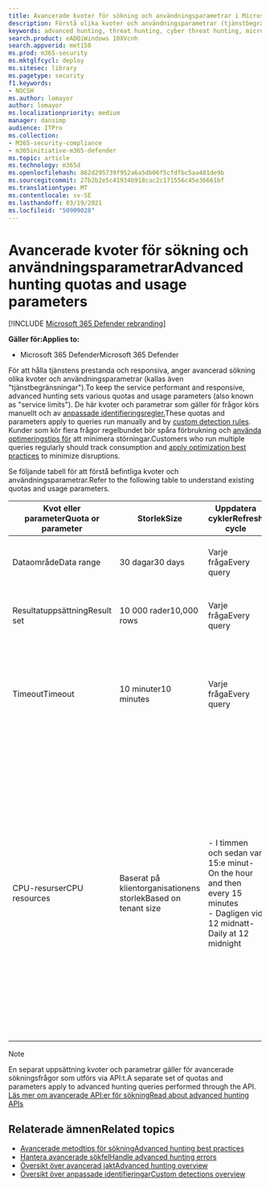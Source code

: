 ```yaml
---
title: Avancerade kvoter för sökning och användningsparametrar i Microsoft 365 Defender
description: Förstå olika kvoter och användningsparametrar (tjänstbegränsningar) som ser till att tjänsten för avancerad sökning är dynamisk
keywords: advanced hunting, threat hunting, cyber threat hunting, microsoft threat protection, microsoft 365, mtp, m365, search, query, telemetry, schema, kusto, CPU limit, query limit, resources, maximum results, quota, parameters, allocation
search.product: eADQiWindows 10XVcnh
search.appverid: met150
ms.prod: m365-security
ms.mktglfcycl: deploy
ms.sitesec: library
ms.pagetype: security
f1.keywords:
- NOCSH
ms.author: lomayor
author: lomayor
ms.localizationpriority: medium
manager: dansimp
audience: ITPro
ms.collection:
- M365-security-compliance
- m365initiative-m365-defender
ms.topic: article
ms.technology: m365d
ms.openlocfilehash: 862d295739f952a6a5db06f5cfdfbc5aa481de9b
ms.sourcegitcommit: 27b2b2e5c41934b918cac2c171556c45e36661bf
ms.translationtype: MT
ms.contentlocale: sv-SE
ms.lasthandoff: 03/19/2021
ms.locfileid: "50909028"
---
```

# <a name="advanced-hunting-quotas-and-usage-parameters"></a><span data-ttu-id="e97cf-104">Avancerade kvoter för sökning och användningsparametrar</span><span class="sxs-lookup"><span data-stu-id="e97cf-104">Advanced hunting quotas and usage parameters</span></span>

[!INCLUDE [Microsoft 365 Defender rebranding](../includes/microsoft-defender.md)]


<span data-ttu-id="e97cf-105">**Gäller för:**</span><span class="sxs-lookup"><span data-stu-id="e97cf-105">**Applies to:**</span></span>
- <span data-ttu-id="e97cf-106">Microsoft 365 Defender</span><span class="sxs-lookup"><span data-stu-id="e97cf-106">Microsoft 365 Defender</span></span>

<span data-ttu-id="e97cf-107">För att hålla tjänstens prestanda och responsiva, anger avancerad sökning olika kvoter och användningsparametrar (kallas även "tjänstbegränsningar").</span><span class="sxs-lookup"><span data-stu-id="e97cf-107">To keep the service performant and responsive, advanced hunting sets various quotas and usage parameters (also known as "service limits").</span></span> <span data-ttu-id="e97cf-108">De här kvoter och parametrar som gäller för frågor körs manuellt och av [anpassade identifieringsregler.](custom-detection-rules.md)</span><span class="sxs-lookup"><span data-stu-id="e97cf-108">These quotas and parameters apply to queries run manually and by [custom detection rules](custom-detection-rules.md).</span></span> <span data-ttu-id="e97cf-109">Kunder som kör flera frågor regelbundet bör spåra förbrukning och [använda optimeringstips för](advanced-hunting-best-practices.md) att minimera störningar.</span><span class="sxs-lookup"><span data-stu-id="e97cf-109">Customers who run multiple queries regularly should track consumption and [apply optimization best practices](advanced-hunting-best-practices.md) to minimize disruptions.</span></span>

<span data-ttu-id="e97cf-110">Se följande tabell för att förstå befintliga kvoter och användningsparametrar.</span><span class="sxs-lookup"><span data-stu-id="e97cf-110">Refer to the following table to understand existing quotas and usage parameters.</span></span>

| <span data-ttu-id="e97cf-111">Kvot eller parameter</span><span class="sxs-lookup"><span data-stu-id="e97cf-111">Quota or parameter</span></span> | <span data-ttu-id="e97cf-112">Storlek</span><span class="sxs-lookup"><span data-stu-id="e97cf-112">Size</span></span> | <span data-ttu-id="e97cf-113">Uppdatera cykler</span><span class="sxs-lookup"><span data-stu-id="e97cf-113">Refresh cycle</span></span> | <span data-ttu-id="e97cf-114">Beskrivning</span><span class="sxs-lookup"><span data-stu-id="e97cf-114">Description</span></span> |
|--|--|--|--|
| <span data-ttu-id="e97cf-115">Dataområde</span><span class="sxs-lookup"><span data-stu-id="e97cf-115">Data range</span></span> | <span data-ttu-id="e97cf-116">30 dagar</span><span class="sxs-lookup"><span data-stu-id="e97cf-116">30 days</span></span> | <span data-ttu-id="e97cf-117">Varje fråga</span><span class="sxs-lookup"><span data-stu-id="e97cf-117">Every query</span></span> | <span data-ttu-id="e97cf-118">Varje fråga kan slå upp data från de senaste 30 dagarna.</span><span class="sxs-lookup"><span data-stu-id="e97cf-118">Each query can look up data from up to the past 30 days.</span></span> |
| <span data-ttu-id="e97cf-119">Resultatuppsättning</span><span class="sxs-lookup"><span data-stu-id="e97cf-119">Result set</span></span> | <span data-ttu-id="e97cf-120">10 000 rader</span><span class="sxs-lookup"><span data-stu-id="e97cf-120">10,000 rows</span></span> | <span data-ttu-id="e97cf-121">Varje fråga</span><span class="sxs-lookup"><span data-stu-id="e97cf-121">Every query</span></span> | <span data-ttu-id="e97cf-122">Varje fråga kan returnera upp till 10 000 poster.</span><span class="sxs-lookup"><span data-stu-id="e97cf-122">Each query can return up to 10,000 records.</span></span> |
| <span data-ttu-id="e97cf-123">Timeout</span><span class="sxs-lookup"><span data-stu-id="e97cf-123">Timeout</span></span> | <span data-ttu-id="e97cf-124">10 minuter</span><span class="sxs-lookup"><span data-stu-id="e97cf-124">10 minutes</span></span> | <span data-ttu-id="e97cf-125">Varje fråga</span><span class="sxs-lookup"><span data-stu-id="e97cf-125">Every query</span></span> | <span data-ttu-id="e97cf-126">Varje fråga kan köras i upp till 10 minuter.</span><span class="sxs-lookup"><span data-stu-id="e97cf-126">Each query can run for up to 10 minutes.</span></span> <span data-ttu-id="e97cf-127">Om det inte är klart inom 10 minuter visar tjänsten ett fel.</span><span class="sxs-lookup"><span data-stu-id="e97cf-127">If it does not complete within 10 minutes, the service displays an error.</span></span>
| <span data-ttu-id="e97cf-128">CPU-resurser</span><span class="sxs-lookup"><span data-stu-id="e97cf-128">CPU resources</span></span> | <span data-ttu-id="e97cf-129">Baserat på klientorganisationens storlek</span><span class="sxs-lookup"><span data-stu-id="e97cf-129">Based on tenant size</span></span> | <span data-ttu-id="e97cf-130">- I timmen och sedan var 15:e minut</span><span class="sxs-lookup"><span data-stu-id="e97cf-130">- On the hour and then every 15 minutes</span></span><br><span data-ttu-id="e97cf-131">- Dagligen vid 12 midnatt</span><span class="sxs-lookup"><span data-stu-id="e97cf-131">- Daily at 12 midnight</span></span> | <span data-ttu-id="e97cf-132">Tjänsten tillämpar den dagliga kvoten och 15-minuterskvoten separat.</span><span class="sxs-lookup"><span data-stu-id="e97cf-132">The service enforces the daily and the 15-minute quota separately.</span></span> <span data-ttu-id="e97cf-133">För varje kvot visas ett [fel i portalen](advanced-hunting-errors.md) när en fråga körs och klientorganisationen har förbrukat över 10 % av de tilldelade resurserna.</span><span class="sxs-lookup"><span data-stu-id="e97cf-133">For each quota, the [portal displays an error](advanced-hunting-errors.md) whenever a query runs and the tenant has consumed over 10% of allocated resources.</span></span> <span data-ttu-id="e97cf-134">Frågor blockeras om klientorganisationen har nått 100 % till efter nästa dagliga eller 15-minuterscykel.</span><span class="sxs-lookup"><span data-stu-id="e97cf-134">Queries are blocked if the tenant has reached 100% until after the next daily or 15-minute cycle.</span></span> |

>[!NOTE] 
><span data-ttu-id="e97cf-135">En separat uppsättning kvoter och parametrar gäller för avancerade sökningsfrågor som utförs via API:t.</span><span class="sxs-lookup"><span data-stu-id="e97cf-135">A separate set of quotas and parameters apply to advanced hunting queries performed through the API.</span></span> [<span data-ttu-id="e97cf-136">Läs mer om avancerade API:er för sökning</span><span class="sxs-lookup"><span data-stu-id="e97cf-136">Read about advanced hunting APIs</span></span>](./api-advanced-hunting.md)

## <a name="related-topics"></a><span data-ttu-id="e97cf-137">Relaterade ämnen</span><span class="sxs-lookup"><span data-stu-id="e97cf-137">Related topics</span></span>

- [<span data-ttu-id="e97cf-138">Avancerade metodtips för sökning</span><span class="sxs-lookup"><span data-stu-id="e97cf-138">Advanced hunting best practices</span></span>](advanced-hunting-best-practices.md)
- [<span data-ttu-id="e97cf-139">Hantera avancerade sökfel</span><span class="sxs-lookup"><span data-stu-id="e97cf-139">Handle advanced hunting errors</span></span>](advanced-hunting-errors.md)
- [<span data-ttu-id="e97cf-140">Översikt över avancerad jakt</span><span class="sxs-lookup"><span data-stu-id="e97cf-140">Advanced hunting overview</span></span>](advanced-hunting-overview.md)
- [<span data-ttu-id="e97cf-141">Översikt över anpassade identifieringar</span><span class="sxs-lookup"><span data-stu-id="e97cf-141">Custom detections overview</span></span>](custom-detections-overview.md)